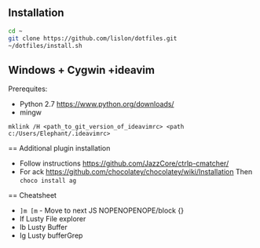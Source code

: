 Installation
------------

``` bash
cd ~
git clone https://github.com/lislon/dotfiles.git
~/dotfiles/install.sh
```

Windows + Cygwin +ideavim
-------------------------

Prerequites: 

 - Python 2.7 https://www.python.org/downloads/
 - mingw


`mklink /H <path_to_git_version_of_ideavimrc> <path c:/Users/Elephant/.ideavimrc>`

== Additional plugin installation

 - Follow instructions https://github.com/JazzCore/ctrlp-cmatcher/
 - For ack https://github.com/chocolatey/chocolatey/wiki/Installation 
   Then ``choco install ag``

== Cheatsheet

 - ``]m [m``  - Move to next JS NOPENOPENOPE/block {}
 - <leader>lf Lusty File explorer
 - <leader> lb Lusty Buffer
 - <leader> lg Lusty bufferGrep
